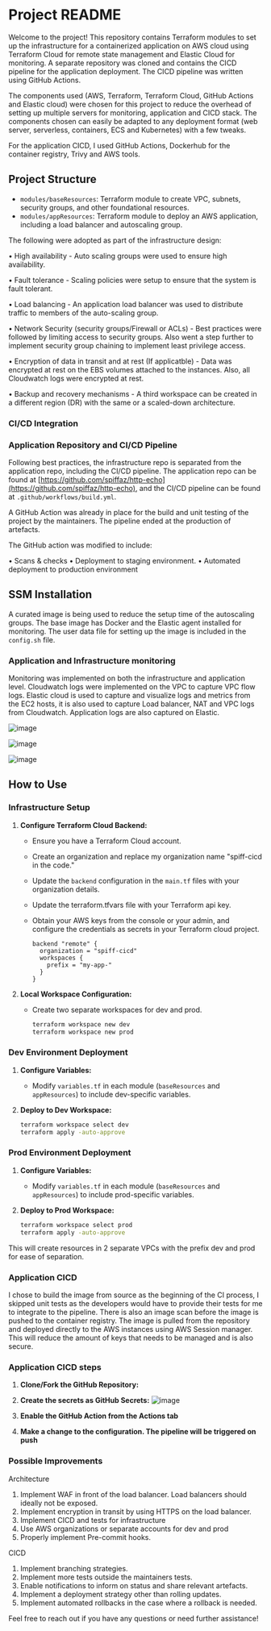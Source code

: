 # Project README

Welcome to the project! This repository contains Terraform modules to set up the infrastructure for a containerized application on AWS cloud using Terraform Cloud for remote state management and Elastic Cloud for monitoring. A separate repository was cloned and contains the CICD pipeline for the application deployment. The CICD pipeline was written using GitHub Actions.

The components used (AWS, Terraform, Terraform Cloud, GitHub Actions and Elastic cloud) were chosen for this project to reduce the overhead of setting up multiple servers for monitoring, application and CICD stack. The components chosen can easily be adapted to any deployment format (web server, serverless, containers, ECS and Kubernetes) with a few tweaks.

For the application CICD, I used GitHub Actions, Dockerhub for the container registry, Trivy and AWS tools.

## Project Structure

- `modules/baseResources`: Terraform module to create VPC, subnets, security groups, and other foundational resources.
- `modules/appResources`: Terraform module to deploy an AWS application, including a load balancer and autoscaling group.

The following were adopted as part of the infrastructure design:

• High availability - Auto scaling groups were used to ensure high availability.

• Fault tolerance - Scaling policies were setup to ensure that the system is fault tolerant.

• Load balancing - An application load balancer was used to distribute traffic to members of the auto-scaling group.

• Network Security (security groups/Firewall or ACLs) - Best practices were followed by limiting access to security groups. Also went a step further to implement security group chaining to implement least privilege access.

• Encryption of data in transit and at rest (If applicatble) - Data was encrypted at rest on the EBS volumes attached to the instances. Also, all Cloudwatch logs were encrypted at rest.

• Backup and recovery mechanisms - A third workspace can be created in a different region (DR) with the same or a scaled-down architecture.

### CI/CD Integration

### Application Repository and CI/CD Pipeline

Following best practices, the infrastructure repo is separated from the application repo, including the CI/CD pipeline. The application repo can be found at [https://github.com/spiffaz/http-echo](https://github.com/spiffaz/http-echo), and the CI/CD pipeline can be found at `.github/workflows/build.yml`.

A GitHub Action was already in place for the build and unit testing of the project by the maintainers. The pipeline ended at the production of artefacts.

The GitHub action was modified to include:

• Scans & checks
• Deployment to staging environment.
• Automated deployment to production environment

## SSM Installation

A curated image is being used to reduce the setup time of the autoscaling groups. The base image has Docker and the Elastic agent installed for monitoring. The user data file for setting up the image is included in the `config.sh` file.

### Application and Infrastructure monitoring

Monitoring was implemented on both the infrastructure and application level.
Cloudwatch logs were implemented on the VPC to capture VPC flow logs.
Elastic cloud is used to capture and visualize logs and metrics from the EC2 hosts, it is also used to capture Load balancer, NAT and VPC logs from Cloudwatch.
Application logs are also captured on Elastic.

![image](https://github.com/spiffaz/AWS-Infra-CICD-for-DockerHosts/assets/35563797/d7231b51-9c5a-4d6d-aeb1-0147cd563f62)

![image](https://github.com/spiffaz/AWS-Infra-CICD-for-DockerHosts/assets/35563797/9402e93a-80d3-4855-91c2-daa6674b3ba4)

![image](https://github.com/spiffaz/AWS-Infra-CICD-for-DockerHosts/assets/35563797/94237002-0415-4cbf-bb82-b4aaf51ec671)


## How to Use

### Infrastructure Setup

1. **Configure Terraform Cloud Backend:**

   - Ensure you have a Terraform Cloud account.
   - Create an organization and replace my organization name "spiff-cicd in the code."
   - Update the `backend` configuration in the `main.tf` files with your organization details.
   - Update the terraform.tfvars file with your Terraform api key.
   - Obtain your AWS keys from the console or your admin, and configure the credentials as secrets in your Terraform cloud project.

     ```hcl
     backend "remote" {
       organization = "spiff-cicd"
       workspaces {
         prefix = "my-app-"
       }
     }
     ```

2. **Local Workspace Configuration:**

   - Create two separate workspaces for dev and prod.

     ```bash
     terraform workspace new dev
     terraform workspace new prod
     ```

### Dev Environment Deployment

1. **Configure Variables:**

   - Modify `variables.tf` in each module (`baseResources` and `appResources`) to include dev-specific variables.

2. **Deploy to Dev Workspace:**

   ```bash
   terraform workspace select dev
   terraform apply -auto-approve
   ```

### Prod Environment Deployment

1. **Configure Variables:**

   - Modify `variables.tf` in each module (`baseResources` and `appResources`) to include prod-specific variables.

2. **Deploy to Prod Workspace:**

   ```bash
   terraform workspace select prod
   terraform apply -auto-approve
   ```

This will create resources in 2 separate VPCs with the prefix dev and prod for ease of separation.

### Application CICD
I chose to build the image from source as the beginning of the CI process, I skipped unit tests as the developers would have to provide their tests for me to integrate to the pipeline.
There is also an image scan before the image is pushed to the container registry.
The image is pulled from the repository and deployed directly to the AWS instances using AWS Session manager. This will reduce the amount of keys that needs to be managed and is also secure.

### Application CICD steps

1. **Clone/Fork the GitHub Repository:**
2. **Create the secrets as GitHub Secrets:**
![image](https://github.com/spiffaz/AWS-Infra-CICD-for-DockerHosts/assets/35563797/b7ca3f5b-333a-4939-806f-bc831125d0c4)

3. **Enable the GitHub Action from the Actions tab**
4. **Make a change to the configuration. The pipeline will be triggered on push**

### Possible Improvements

Architecture
1. Implement WAF in front of the load balancer. Load balancers should ideally not be exposed.
2. Implement encryption in transit by using HTTPS on the load balancer.
3. Implement CICD and tests for infrastructure
4. Use AWS organizations or separate accounts for dev and prod
5. Properly implement Pre-commit hooks.

CICD
1. Implement branching strategies.
2. Implement more tests outside the maintainers tests.
3. Enable notifications to inform on status and share relevant artefacts.
4. Implement a deployment strategy other than rolling updates.
5. Implement automated rollbacks in the case where a rollback is needed.

Feel free to reach out if you have any questions or need further assistance!
